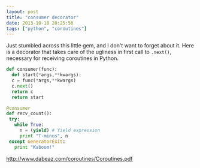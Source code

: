 ```yaml
---
layout: post
title: "consumer decorator"
date: 2013-10-18 20:25:56
tags: ["python", "coroutines"]
---
```


Just stumbled across this little gem, and I don't want to forget about it. Here
is a decorator that takes care of the ugliness in first call to `.next()`,
necessary for receiving coroutines in Python.

```python
def consumer(func):
  def start(*args,**kwargs):
  c = func(*args,**kwargs)
  c.next()
  return c
  return start
```

```python
@consumer
def recv_count():
 try:
   while True:
     n = (yield) # Yield expression
     print "T-minus", n
 except GeneratorExit:
   print "Kaboom!"
```

http://www.dabeaz.com/coroutines/Coroutines.pdf
